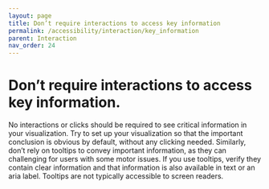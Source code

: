 ```yaml
---
layout: page
title: Don’t require interactions to access key information
permalink: /accessibility/interaction/key_information
parent: Interaction
nav_order: 24
---
```


# Don’t require interactions to access key information.

No interactions or clicks should be required to see critical information in your visualization. Try to set up your visualization so that the important conclusion is obvious by default, without any clicking needed. Similarly, don’t rely on tooltips to convey important information, as they can challenging for users with some motor issues. If you use tooltips, verify they contain clear information and that information is also available in text or an aria label. Tooltips are not typically accessible to screen readers.